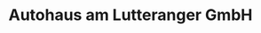 ---
title: "Autohaus am Lutteranger GmbH"
url: /goettingen/autohaus-am-lutteranger-gmbh/
shop: Autohaus
---
